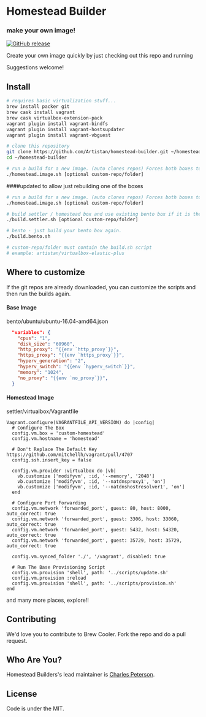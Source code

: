 # Homestead Builder
### make your own image!
[![GitHub release](https://img.shields.io/github/release/Artistan/homstead-builder.svg)](https://github.com/Artistan/homstead-builder/releases)

Create your own image quickly by just checking out this repo and running

Suggestions welcome!

## Install
```bash
# requires basic virtualization stuff...
brew install packer git
brew cask install vagrant
brew cask virtualbox-extension-pack
vagrant plugin install vagrant-bindfs
vagrant plugin install vagrant-hostsupdater
vagrant plugin install vagrant-vbguest

# clone this repository
git clone https://github.com/Artistan/homestead-builder.git ~/homestead-builder
cd ~/homestead-builder

# run a build for a new image. (auto clones repos) Forces both boxes to build
./homestead.image.sh [optional custom-repo/folder]

```

####updated to allow just rebuilding one of the boxes
```bash
# run a build for a new image. (auto clones repos) Forces both boxes to build
./homestead.image.sh [optional custom-repo/folder]

# build settler / homestead box and use existing bento box if it is there
./build.settler.sh [optional custom-repo/folder]

# bento - just build your bento box again.
./build.bento.sh

# custom-repo/folder must contain the build.sh script
# example: artistan/virtualbox-elastic-plus
```

## Where to customize

If the git repos are already downloaded, you can customize the scripts and then run the builds again.

#### Base Image
bento/ubuntu/ubuntu-16.04-amd64.json
```json
  "variables": {
    "cpus": "1",
    "disk_size": "60960",
    "http_proxy": "{{env `http_proxy`}}",
    "https_proxy": "{{env `https_proxy`}}",
    "hyperv_generation": "2",
    "hyperv_switch": "{{env `hyperv_switch`}}",
    "memory": "1024",
    "no_proxy": "{{env `no_proxy`}}",
  }
```

#### Homestead Image
settler/virtualbox/Vagrantfile
```
Vagrant.configure(VAGRANTFILE_API_VERSION) do |config|
  # Configure The Box
  config.vm.box = 'custom-homestead'
  config.vm.hostname = 'homestead'

  # Don't Replace The Default Key https://github.com/mitchellh/vagrant/pull/4707
  config.ssh.insert_key = false

  config.vm.provider :virtualbox do |vb|
    vb.customize ['modifyvm', :id, '--memory', '2048']
    vb.customize ['modifyvm', :id, '--natdnsproxy1', 'on']
    vb.customize ['modifyvm', :id, '--natdnshostresolver1', 'on']
  end

  # Configure Port Forwarding
  config.vm.network 'forwarded_port', guest: 80, host: 8000, auto_correct: true
  config.vm.network 'forwarded_port', guest: 3306, host: 33060, auto_correct: true
  config.vm.network 'forwarded_port', guest: 5432, host: 54320, auto_correct: true
  config.vm.network 'forwarded_port', guest: 35729, host: 35729, auto_correct: true

  config.vm.synced_folder './', '/vagrant', disabled: true

  # Run The Base Provisioning Script
  config.vm.provision 'shell', path: '../scripts/update.sh'
  config.vm.provision :reload
  config.vm.provision 'shell', path: '../scripts/provision.sh'
end
```
and many more places, explore!!

## Contributing
We'd love you to contribute to Brew Cooler. Fork the repo and do a pull request.

## Who Are You?
Homestead Builders's lead maintainer is [Charles Peterson](https://github.com/Artistan).

## License
Code is under the MIT.

